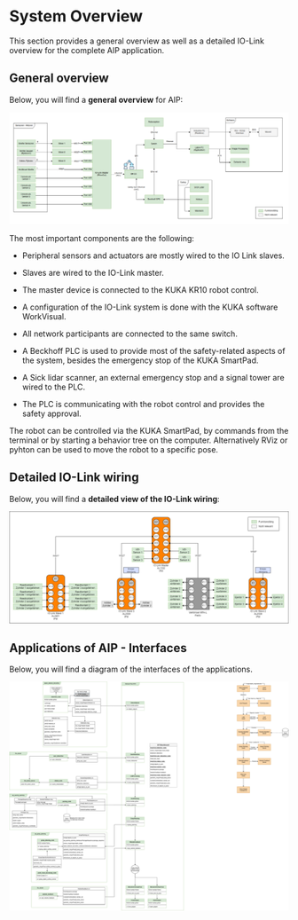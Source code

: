 # System Overview

This section provides a general overview as well as a detailed IO-Link overview for the complete AIP application.

## General overview

Below, you will find a **general overview** for AIP:

<img src="../images/20240215_AIP-Overview-Detailed.png" alt="system_overview" width="1000">

The most important components are the following:

- Peripheral sensors and actuators are mostly wired to the IO Link slaves.
- Slaves are wired to the IO-Link master.
- The master device is connected to the KUKA KR10 robot control.
- A configuration of the IO-Link system is done with the KUKA software WorkVisual.

- All network participants are connected to the same switch.

- A Beckhoff PLC is used to provide most of the safety-related aspects of the system, besides the emergency stop of the KUKA SmartPad.
- A Sick lidar scanner, an external emergency stop and a signal tower are wired to the PLC.
- The PLC is communicating with the robot control and provides the safety approval.

The robot can be controlled via the KUKA SmartPad, by commands from the terminal or by starting a behavior tree on the computer.
Alternatively RViz or pyhton can be used to move the robot to a specific pose.

## Detailed IO-Link wiring

Below, you will find a **detailed view of the IO-Link wiring**:

<img src="../images/20240215_IO_Link_Detailed.png" alt="system_overview" width="1000">

## Applications of AIP - Interfaces

Below, you will find a diagram of the interfaces of the applications.

<img src="../images/2024092023_AIP-ROS2 Architektur.png" alt="system_overview">
